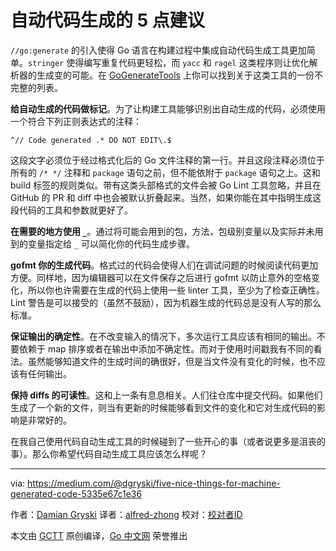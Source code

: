 # 自动代码生成的 5 点建议

`//go:generate` 的引入使得 Go 语言在构建过程中集成自动代码生成工具更加简单。`stringer` 使得编写重复代码更轻松，而 `yacc` 和 `ragel` 这类程序则让优化解析器的生成变的可能。在 [GoGenerateTools](https://github.com/golang/go/wiki/GoGenerateTools) 上你可以找到关于这类工具的一份不完整的列表。

**给自动生成的代码做标记**。为了让构建工具能够识别出自动生成的代码，必须使用一个符合下列正则表达式的注释：

```
^// Code generated .* DO NOT EDIT\.$
```

这段文字必须位于经过格式化后的 Go 文件注释的第一行。并且这段注释必须位于所有的 `/* */` 注释和 `package` 语句之前，但不能依附于 `package` 语句之上。这和 build 标签的规则类似。带有这类头部格式的文件会被 Go Lint 工具忽略，并且在 GitHub 的 PR 和 diff 中也会被默认折叠起来。当然，如果你能在其中指明生成这段代码的工具和参数就更好了。

**在需要的地方使用 `_`**。通过将可能会用到的包，方法，包级别变量以及实际并未用到的变量指定给 `_` 可以简化你的代码生成步骤。

**gofmt 你的生成代码**。格式过的代码会使得人们在调试问题的时候阅读代码更加方便。同样地，因为编辑器可以在文件保存之后进行 gofmt 以防止意外的空格变化，所以你也许需要在生成的代码上使用一些 linter 工具，至少为了检查正确性。Lint 警告是可以接受的（虽然不鼓励），因为机器生成的代码总是没有人写的那么标准。

**保证输出的确定性**。在不改变输入的情况下，多次运行工具应该有相同的输出。不要依赖于 map 排序或者在输出中添加不确定性。而对于使用时间戳我有不同的看法。虽然能够知道文件的生成时间的确很好，但是当文件没有变化的时候，也不应该有任何输出。

**保持 diffs 的可读性**。这和上一条有息息相关。人们往仓库中提交代码。如果他们生成了一个新的文件，则当有更新的时候能够看到文件的变化和它对生成代码的影响是非常好的。

在我自己使用代码自动生成工具的时候碰到了一些开心的事（或者说更多是沮丧的事）。那么你希望代码自动生成工具应该怎么样呢？


----------------

via: https://medium.com/@dgryski/five-nice-things-for-machine-generated-code-5335e67c1e36

作者：[Damian Gryski](https://medium.com/@dgryski)
译者：[alfred-zhong](https://github.com/alfred-zhong)
校对：[校对者ID](https://github.com/校对者ID)

本文由 [GCTT](https://github.com/studygolang/GCTT) 原创编译，[Go 中文网](https://studygolang.com/) 荣誉推出



